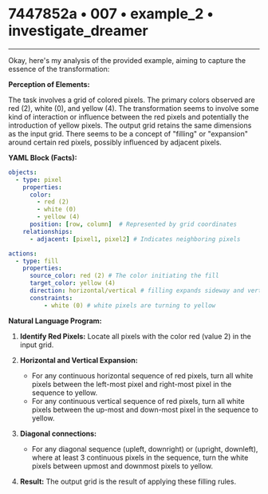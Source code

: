 # 7447852a • 007 • example_2 • investigate_dreamer

---
Okay, here's my analysis of the provided example, aiming to capture the essence of the transformation:

**Perception of Elements:**

The task involves a grid of colored pixels. The primary colors observed are red (2), white (0), and yellow (4). The transformation seems to involve some kind of interaction or influence between the red pixels and potentially the introduction of yellow pixels. The output grid retains the same dimensions as the input grid. There seems to be a concept of "filling" or "expansion" around certain red pixels, possibly influenced by adjacent pixels.

**YAML Block (Facts):**



```yaml
objects:
  - type: pixel
    properties:
      color:
        - red (2)
        - white (0)
        - yellow (4)
      position: [row, column]  # Represented by grid coordinates
    relationships:
      - adjacent: [pixel1, pixel2] # Indicates neighboring pixels

actions:
  - type: fill
    properties:
      source_color: red (2) # The color initiating the fill
      target_color: yellow (4)
      direction: horizontal/vertical # filling expands sideway and vertically
      constraints:
          - white (0) # white pixels are turning to yellow

```



**Natural Language Program:**

1. **Identify Red Pixels:** Locate all pixels with the color red (value 2) in the input grid.

2. **Horizontal and Vertical Expansion:**
    *   For any continuous horizontal sequence of red pixels, turn all white pixels between the left-most pixel and right-most pixel in the sequence to yellow.
    *   For any continuous vertical sequence of red pixels, turn all white pixels between the up-most and down-most pixel in the sequence to yellow.

3. **Diagonal connections:**
    * For any diagonal sequence (upleft, downright) or (upright, downleft), where at least 3 continuous pixels in the sequence, turn the white pixels between upmost and downmost pixels to yellow.

4. **Result:** The output grid is the result of applying these filling rules.

